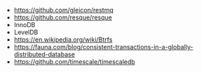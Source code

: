 - https://github.com/gleicon/restmq
- https://github.com/resque/resque
- InnoDB
- LevelDB
- https://en.wikipedia.org/wiki/Btrfs
- https://fauna.com/blog/consistent-transactions-in-a-globally-distributed-database
- https://github.com/timescale/timescaledb

